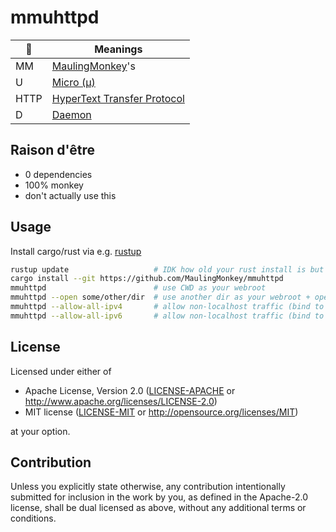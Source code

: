 # mmuhttpd

| 🦀    | Meanings |
| ------| ---------|
| MM    | [MaulingMonkey](https://github.com/MaulingMonkey)'s
| U     | [Micro (µ)](https://en.wikipedia.org/wiki/Micro-)
| HTTP  | [HyperText Transfer Protocol](https://en.wikipedia.org/wiki/HTTP)
| D     | [Daemon](https://en.wikipedia.org/wiki/Daemon_(computing))

## Raison d'être

*   0 dependencies
*   100% monkey
*   don't actually use this

## Usage

Install cargo/rust via e.g. [rustup](https://rustup.rs/)
```sh
rustup update                   # IDK how old your rust install is but you should probably update it
cargo install --git https://github.com/MaulingMonkey/mmuhttpd
mmuhttpd                        # use CWD as your webroot
mmuhttpd --open some/other/dir  # use another dir as your webroot + open your browser
mmuhttpd --allow-all-ipv4       # allow non-localhost traffic (bind to any/all IPv4 addresses)
mmuhttpd --allow-all-ipv6       # allow non-localhost traffic (bind to any/all IPv6 addresses)
```



<h2 name="license">License</h2>

Licensed under either of

* Apache License, Version 2.0 ([LICENSE-APACHE](LICENSE-APACHE) or <http://www.apache.org/licenses/LICENSE-2.0>)
* MIT license ([LICENSE-MIT](LICENSE-MIT) or <http://opensource.org/licenses/MIT>)

at your option.



<h2 name="contribution">Contribution</h2>

Unless you explicitly state otherwise, any contribution intentionally submitted
for inclusion in the work by you, as defined in the Apache-2.0 license, shall be
dual licensed as above, without any additional terms or conditions.
